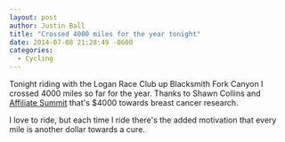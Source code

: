 ```yaml
---
layout: post
author: Justin Ball
title: "Crossed 4000 miles for the year tonight"
date: 2014-07-08 21:28:49 -0600
categories:
  - Cycling
---
```


Tonight riding with the Logan Race Club up Blacksmith Fork Canyon I crossed 4000 miles so far for the year. Thanks to Shawn Collins and <a href="http://www.affiliatesummit.com/">Affiliate Summit</a> that's $4000 towards breast cancer research.

I love to ride, but each time I ride there's the added motivation that every mile is another dollar towards a cure.